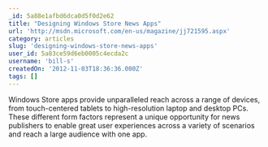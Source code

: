 ```yaml
---
_id: 5a88e1afbd6dca0d5f0d2e62
title: "Designing Windows Store News Apps"
url: 'http://msdn.microsoft.com/en-us/magazine/jj721595.aspx'
category: articles
slug: 'designing-windows-store-news-apps'
user_id: 5a83ce59d6eb0005c4ecda2c
username: 'bill-s'
createdOn: '2012-11-03T18:36:36.000Z'
tags: []
---
```


Windows Store apps provide unparalleled reach across a range of devices, from touch-centered tablets to high-resolution laptop and desktop PCs. These different form factors represent a unique opportunity for news publishers to enable great user experiences across a variety of scenarios and reach a large audience with one app.
